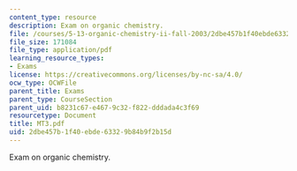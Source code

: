 ```yaml
---
content_type: resource
description: Exam on organic chemistry.
file: /courses/5-13-organic-chemistry-ii-fall-2003/2dbe457b1f40ebde63329b84b9f2b15d_MT3.pdf
file_size: 171084
file_type: application/pdf
learning_resource_types:
- Exams
license: https://creativecommons.org/licenses/by-nc-sa/4.0/
ocw_type: OCWFile
parent_title: Exams
parent_type: CourseSection
parent_uid: b8231c67-e467-9c32-f822-dddada4c3f69
resourcetype: Document
title: MT3.pdf
uid: 2dbe457b-1f40-ebde-6332-9b84b9f2b15d
---
```

Exam on organic chemistry.